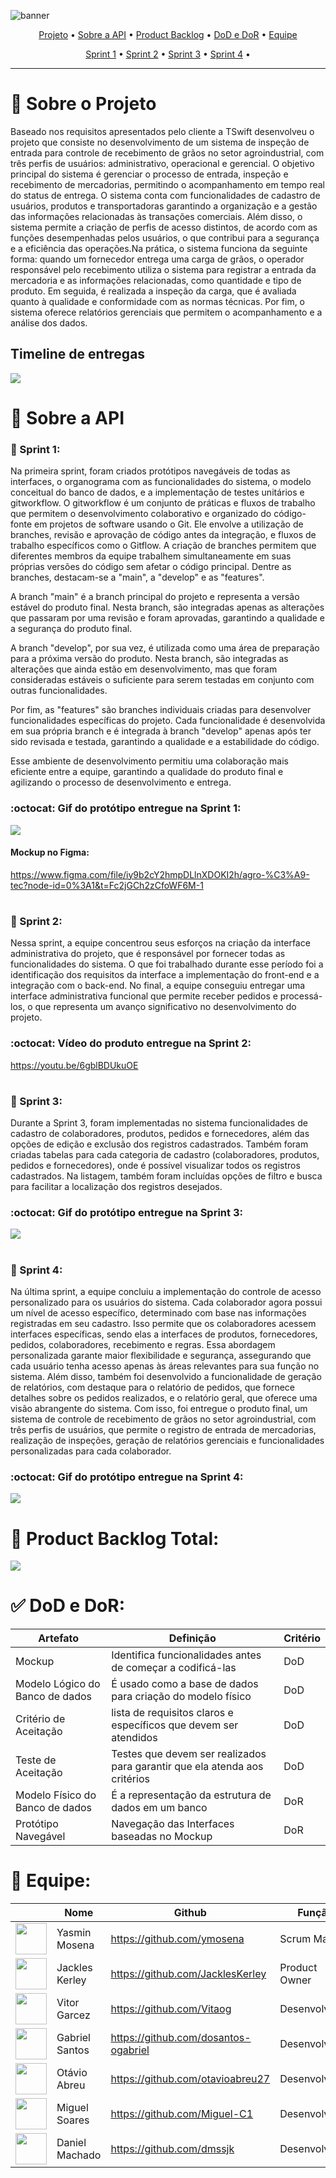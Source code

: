 ![banner](https://github.com/TSwiftDSM/BACKEND-TSWIFT-API/assets/111094893/099533d2-510a-4194-9d5e-e0db1443fe04)


<p align="center">
 <a href="#sobre">Projeto</a> •
 <a href="#api">Sobre a API</a> • 
 <a href="#backlog">Product Backlog</a> • 
 <a href="#doddor">DoD e DoR</a> • 
 <a href="#equipe">Equipe</a>
</p>

<p align="center">
 <a href="#s1">Sprint 1</a> •
 <a href="#s2">Sprint 2</a> • 
 <a href="#s3">Sprint 3</a> • 
 <a href="#s4">Sprint 4</a> • 
</p>

<hr>

# :page_facing_up:  Sobre o Projeto <a id="sobre"></a>
Baseado nos requisitos apresentados pelo cliente a TSwift desenvolveu o projeto que consiste no desenvolvimento de um sistema de inspeção de entrada para controle de recebimento de grãos no setor agroindustrial, com três perfis de usuários: administrativo, operacional e gerencial. O objetivo principal do sistema é gerenciar o processo de entrada, inspeção e recebimento de mercadorias, permitindo o acompanhamento em tempo real do status de entrega. O sistema conta com funcionalidades de cadastro de usuários, produtos e transportadoras garantindo a organização e a gestão das informações relacionadas às transações comerciais. Além disso, o sistema permite a criação de perfis de acesso distintos, de acordo com as funções desempenhadas pelos usuários, o que contribui para a segurança e a eficiência das operações.Na prática, o sistema funciona da seguinte forma: quando um fornecedor entrega uma carga de grãos, o operador responsável pelo recebimento utiliza o sistema para registrar a entrada da mercadoria e as informações relacionadas, como quantidade e tipo de produto. Em seguida, é realizada a inspeção da carga, que é avaliada quanto à qualidade e conformidade com as normas técnicas. Por fim, o sistema oferece relatórios gerenciais que permitem o acompanhamento e a análise dos dados.

## Timeline de entregas <a id="tml"></a>

<img src="/doc/img/timeline.png">

# :bookmark_tabs: Sobre a API <a id="api"></a>
### :black_flag: Sprint 1: <a id="s1"></a>
Na primeira sprint, foram criados protótipos navegáveis de todas as interfaces, o organograma com as funcionalidades do sistema, o modelo conceitual do banco de dados, e a implementação de testes unitários e gitworkflow. O gitworkflow é um conjunto de práticas e fluxos de trabalho que permitem o desenvolvimento colaborativo e organizado do código-fonte em projetos de software usando o Git. Ele envolve a utilização de branches, revisão e aprovação de código antes da integração, e fluxos de trabalho específicos como o Gitflow. A criação de branches permitem que diferentes membros da equipe trabalhem simultaneamente em suas próprias versões do código sem afetar o código principal. Dentre as branches, destacam-se a "main", a "develop" e as "features".

A branch "main" é a branch principal do projeto e representa a versão estável do produto final. Nesta branch, são integradas apenas as alterações que passaram por uma revisão e foram aprovadas, garantindo a qualidade e a segurança do produto final.

A branch "develop", por sua vez, é utilizada como uma área de preparação para a próxima versão do produto. Nesta branch, são integradas as alterações que ainda estão em desenvolvimento, mas que foram consideradas estáveis o suficiente para serem testadas em conjunto com outras funcionalidades.

Por fim, as "features" são branches individuais criadas para desenvolver funcionalidades específicas do projeto. Cada funcionalidade é desenvolvida em sua própria branch e é integrada à branch "develop" apenas após ter sido revisada e testada, garantindo a qualidade e a estabilidade do código.

Esse ambiente de desenvolvimento permitiu uma colaboração mais eficiente entre a equipe, garantindo a qualidade do produto final e agilizando o processo de desenvolvimento e entrega.

### :octocat: Gif do protótipo entregue na Sprint 1:

<img src="/doc/img/Desktop.gif">

#### Mockup no Figma:
https://www.figma.com/file/iy9b2cY2hmpDLlnXDOKI2h/agro-%C3%A9-tec?node-id=0%3A1&t=Fc2jGCh2zCfoWF6M-1
#

### :black_flag: Sprint 2: <a id="s2"></a>
Nessa sprint, a equipe concentrou seus esforços na criação da interface administrativa do projeto, que é responsável por fornecer todas as funcionalidades do sistema. O que foi trabalhado durante esse período foi a identificação dos requisitos da interface a implementação do front-end e a integração com o back-end. No final, a equipe conseguiu entregar uma interface administrativa funcional que permite receber pedidos e processá-los, o que representa um avanço significativo no desenvolvimento do projeto.

### :octocat: Vídeo do produto entregue na Sprint 2:

https://youtu.be/6gblBDUkuOE

#
### :black_flag: Sprint 3: <a id="s3"></a>
Durante a Sprint 3, foram implementadas no sistema funcionalidades de cadastro de colaboradores, produtos, pedidos e fornecedores, além das opções de edição e exclusão dos registros cadastrados. Também foram criadas tabelas para cada categoria de cadastro (colaboradores, produtos, pedidos e fornecedores), onde é possível visualizar todos os registros cadastrados. Na listagem, também foram incluídas opções de filtro e busca para facilitar a localização dos registros desejados.


### :octocat: Gif do protótipo entregue na Sprint 3:

<img src="/doc/img/gifs3.gif">

#
### :black_flag: Sprint 4: <a id="s4"></a>
Na última sprint, a equipe concluiu a implementação do controle de acesso personalizado para os usuários do sistema. Cada colaborador agora possui um nível de acesso específico, determinado com base nas informações registradas em seu cadastro. Isso permite que os colaboradores acessem interfaces específicas, sendo elas a interfaces de produtos, fornecedores, pedidos, colaboradores, recebimento e regras. Essa abordagem personalizada garante maior flexibilidade e segurança, assegurando que cada usuário tenha acesso apenas às áreas relevantes para sua função no sistema. Além disso, também foi desenvolvido a funcionalidade de geração de relatórios, com destaque para o relatório de pedidos, que fornece detalhes sobre os pedidos realizados, e o relatório geral, que oferece uma visão abrangente do sistema. Com isso, foi entregue o produto final, um sistema de controle de recebimento de grãos no setor agroindustrial, com três perfis de usuários, que permite o registro de entrada de mercadorias, realização de inspeções, geração de relatórios gerenciais e funcionalidades personalizadas para cada colaborador.


### :octocat: Gif do protótipo entregue na Sprint 4:

<img src="/doc/img/">

#

# :memo: Product Backlog Total: <a id="backlog"></a>

<img src="/doc/BacklogTotal.jpg">

#

# :white_check_mark: DoD e DoR: <a id="doddor"></a>
|Artefato|Definição|Critério|
|--------|---------|--------|
|Mockup| Identifica funcionalidades antes de começar a codificá-las| DoD |
|Modelo Lógico do Banco de dados | É usado como a base de dados para criação do modelo físico| DoD|
|Critério de Aceitação| lista de requisitos claros e específicos que devem ser atendidos | DoD|
|Teste de Aceitação| Testes que devem ser realizados para garantir que ela atenda aos critérios| DoD|
| Modelo Físico do Banco de dados | É a representação da estrutura de dados em um banco | DoR |
|Protótipo Navegável| Navegação das Interfaces baseadas no Mockup| DoR|



# :busts_in_silhouette: Equipe: <a id="equipe"></a>
|| Nome | Github | Função |
|--------|------|--------|-|
<a href="https://github.com/ymosena"><img src="https://avatars.githubusercontent.com/u/111094893?v=4" align="center" height="50" width="50"></a>| Yasmin Mosena|https://github.com/ymosena| Scrum Master |
<a href="https://github.com/JacklesKerley"><img src="https://avatars.githubusercontent.com/u/100358141?v=4" align="center" height="50" width="50"></a>|Jackles Kerley|https://github.com/JacklesKerley| Product Owner |
<a href="https://github.com/Vitaog"><img src="https://avatars.githubusercontent.com/u/86271800?v=4" align="center" height="50" width="50"></a>|Vitor Garcez|https://github.com/Vitaog| Desenvolvedor |
<a href="https://github.com/dosantos-ogabriel"><img src="https://avatars.githubusercontent.com/u/92482112?v=4" align="center" height="50" width="50"></a>|Gabriel Santos|https://github.com/dosantos-ogabriel| Desenvolvedor |
<a href="https://github.com/otavioabreu27"><img src="https://avatars.githubusercontent.com/u/54289303?v=4" align="center" height="50" width="50"></a>|Otávio Abreu|https://github.com/otavioabreu27| Desenvolvedor |
<a href="https://github.com/Miguel-C1"><img src ="https://avatars.githubusercontent.com/u/104818982?v=4" align="center" height="50" width="50"></a>|Miguel Soares|https://github.com/Miguel-C1| Desenvolvedor |
<a href="https://github.com/dmssjk"><img src="https://avatars.githubusercontent.com/u/106353031?v=4" align="center" height="50" width="50"></a>|Daniel Machado|https://github.com/dmssjk| Desenvolvedor |



